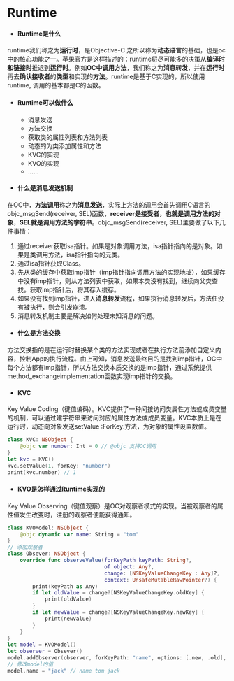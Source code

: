 # Runtime

- #### Runtime是什么

runtime我们称之为**运行时**，是Objective-C 之所以称为**动态语言**的基础，也是oc中的核心功能之一。苹果官方是这样描述的：runtime将尽可能多的决策从**编译时和链接时**推迟到**运行时**。例如**OC中调用方法**，我们称之为**消息转发**，并在**运行时**再去**确认接收者**的**类型**和实现的**方法**。runtime是基于C实现的，所以使用runtime, 调用的基本都是C的函数。

- #### Runtime可以做什么
  
  - 消息发送
  - 方法交换
  - 获取类的属性列表和方法列表
  - 动态的为类添加属性和方法
  - KVC的实现
  - KVO的实现
  - ……
- #### 什么是消息发送机制

在OC中，**方法调用**称之为**消息发送**，实际上方法的调用会首先调用C语言的objc_msgSend(receiver, SEL)函数，**receiver是接受者，也就是调用方法的对象**，**SEL就是调用方法的字符串**。objc_msgSend(receiver, SEL)主要做了以下几件事情：

1. 通过receiver获取isa指针。如果是对象调用方法，isa指针指向的是对象。如果是类调用方法，isa指针指向的元类。
2. 通过isa指针获取Class。
3. 先从类的缓存中获取imp指针（imp指针指向调用方法的实现地址），如果缓存中没有imp指针，则从方法列表中获取，如果本类没有找到，继续向父类查找。获取imp指针后，将其存入缓存。
4. 如果没有找到imp指针，进入**消息转发**流程，如果执行消息转发后，方法任没有被执行，则会引发崩溃。
5. 消息转发机制主要是解决如何处理未知消息的问题。

- #### 什么是方法交换

方法交换指的是在运行时替换某个类的方法实现或者在执行方法前添加自定义内容，控制App的执行流程。由上可知，消息发送最终目的是找到imp指针，OC中每个方法都有imp指针，所以方法交换本质交换的是imp指针，通过系统提供method_exchangeimplementation函数实现imp指针的交换。

- #### KVC

Key Value Coding（键值编码）。KVC提供了一种间接访问类属性方法或成员变量的机制，可以通过建字符串来访问对应的属性方法或成员变量。KVC本质上是在运行时，动态向对象发送setValue :ForKey:方法，为对象的属性设置数值。

```swift
class KVC: NSObject {
    @objc var number: Int = 0 // @objc 支持OC调用
}
let kvc = KVC()
kvc.setValue(1, forKey: "number")
print(kvc.number) // 1
```

- #### KVO是怎样通过Runtime实现的

Key Value Observing（键值观察）是OC对观察者模式的实现。当被观察者的属性值发生改变时，注册的观察者便能获得通知。

```swift
class KVOModel: NSObject {
    @objc dynamic var name: String = "tom"
}
// 添加观察者
class Obsever: NSObject {
    override func observeValue(forKeyPath keyPath: String?,
                               of object: Any?,
                               change: [NSKeyValueChangeKey : Any]?,
                               context: UnsafeMutableRawPointer?) {
        print(keyPath as Any)
        if let oldValue = change?[NSKeyValueChangeKey.oldKey] {
            print(oldValue)
        }
        if let newValue = change?[NSKeyValueChangeKey.newKey] {
            print(newValue)
        }
    }
}
let model = KVOModel()
let observer = Obsever()
model.addObserver(observer, forKeyPath: "name", options: [.new, .old], context: nil)
// 修改model的值
model.name = "jack" // name tom jack
```
